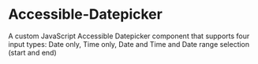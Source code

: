 # Accessible-Datepicker
A custom JavaScript Accessible Datepicker component that supports four input types: Date only, Time only, Date and Time and Date range selection (start and end)
